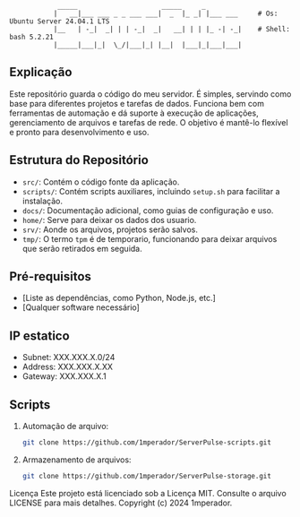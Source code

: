    ```                                                         
               _____                     _____     _         
              |   __|___ ___ _ _ ___ ___|  _  |_ _| |___ ___     # Os: Ubuntu Server 24.04.1 LTS
              |__   | -_|  _| | | -_|  _|   __| | | |_ -| -_|    # Shell: bash 5.2.21 
              |_____|___|_|  \_/|___|_| |__|  |___|_|___|___|                                              

```

## Explicação

Este repositório guarda o código do meu servidor. É simples, servindo como base para diferentes projetos e tarefas de dados. Funciona bem com ferramentas de automação e dá suporte à execução de aplicações, gerenciamento de arquivos e tarefas de rede. O objetivo é mantê-lo flexível e pronto para desenvolvimento e uso.

## Estrutura do Repositório
- `src/`: Contém o código fonte da aplicação.
- `scripts/`: Contém scripts auxiliares, incluindo `setup.sh` para facilitar a instalação.
- `docs/`: Documentação adicional, como guias de configuração e uso.
- `home/`: Serve para deixar os dados dos usuario.
- `srv/`: Aonde os arquivos, projetos serão salvos.
- `tmp/`: O termo `tpm` é de temporario, funcionando para deixar arquivos que serão retirados em seguida.

## Pré-requisitos
- [Liste as dependências, como Python, Node.js, etc.]
- [Qualquer software necessário]

## IP estatico
- Subnet: XXX.XXX.X.0/24
- Address: XXX.XXX.X.XX
- Gateway: XXX.XXX.X.1


## Scripts

1. Automação de arquivo:
   ```bash
   git clone https://github.com/1mperador/ServerPulse-scripts.git
   ```
2. Armazenamento de arquivos:
   ```bash
   git clone https://github.com/1mperador/ServerPulse-storage.git
   ```

Licença
Este projeto está licenciado sob a Licença MIT. Consulte o arquivo LICENSE para mais detalhes. Copyright (c) 2024 1mperador.